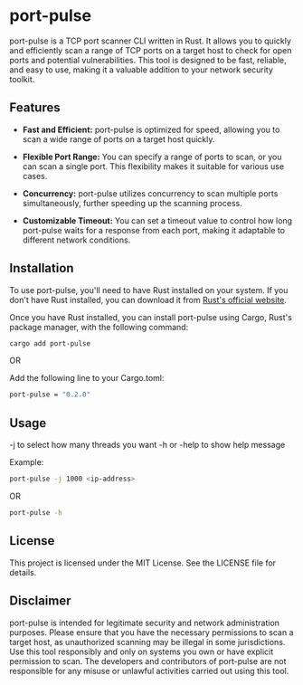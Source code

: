 # port-pulse

port-pulse is a TCP port scanner CLI written in Rust. It allows you to quickly and efficiently scan a range of TCP ports on a target host to check for open ports and potential vulnerabilities. This tool is designed to be fast, reliable, and easy to use, making it a valuable addition to your network security toolkit.

## Features

- **Fast and Efficient:** port-pulse is optimized for speed, allowing you to scan a wide range of ports on a target host quickly.

- **Flexible Port Range:** You can specify a range of ports to scan, or you can scan a single port. This flexibility makes it suitable for various use cases.

- **Concurrency:** port-pulse utilizes concurrency to scan multiple ports simultaneously, further speeding up the scanning process.

- **Customizable Timeout:** You can set a timeout value to control how long port-pulse waits for a response from each port, making it adaptable to different network conditions.

## Installation

To use port-pulse, you'll need to have Rust installed on your system. If you don't have Rust installed, you can download it from [Rust's official website](https://www.rust-lang.org/).

Once you have Rust installed, you can install port-pulse using Cargo, Rust's package manager, with the following command:

```bash
cargo add port-pulse
```
OR

Add the following line to your Cargo.toml:

```bash
port-pulse = "0.2.0"
```

## Usage

-j to select how many threads you want
-h or -help to show help message

Example:

```bash
port-pulse -j 1000 <ip-address>
```
OR

```bash
port-pulse -h
```

## License
This project is licensed under the MIT License. See the LICENSE file for details.

## Disclaimer
port-pulse is intended for legitimate security and network administration purposes. Please ensure that you have the necessary permissions to scan a target host, as unauthorized scanning may be illegal in some jurisdictions. Use this tool responsibly and only on systems you own or have explicit permission to scan. The developers and contributors of port-pulse are not responsible for any misuse or unlawful activities carried out using this tool.





